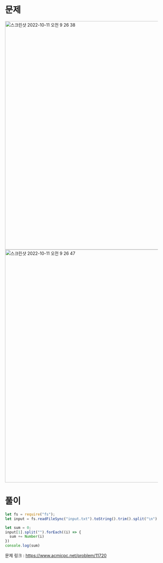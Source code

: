 # 문제

<img width="753" alt="스크린샷 2022-10-11 오전 9 26 38" src="https://user-images.githubusercontent.com/103481518/194971979-e9889eb0-5726-447c-9021-b05dd251d7d1.png">
<img width="768" alt="스크린샷 2022-10-11 오전 9 26 47" src="https://user-images.githubusercontent.com/103481518/194971974-f52ec862-20a5-4464-8dcb-ef25aa6e2798.png">


# 풀이
```javascript
let fs = require("fs");
let input = fs.readFileSync("input.txt").toString().trim().split("\n")

let sum = 0;
input[1].split("").forEach((i) => {
  sum += Number(i)
})
console.log(sum)
```

문제 링크 : https://www.acmicpc.net/problem/11720
